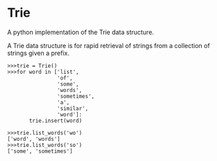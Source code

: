 # Trie

A python implementation of the Trie data structure.

A Trie data structure is for rapid retrieval of strings from a collection of strings given a prefix.

```
>>>trie = Trie()
>>>for word in ['list', 
                'of', 
                'some', 
                'words', 
                'sometimes', 
                'a',
                'similar',
                'word']:
       trie.insert(word)

>>>trie.list_words('wo')
['word', 'words']
>>>trie.list_words('so')
['some', 'sometimes']
```